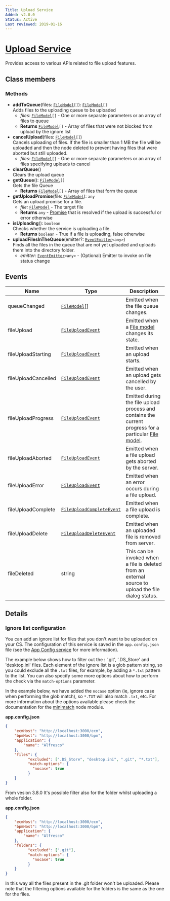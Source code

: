 ```yaml
---
Title: Upload Service
Added: v2.0.0
Status: Active
Last reviewed: 2019-01-16
---
```


# [Upload Service](../../../lib/core/services/upload.service.ts "Defined in upload.service.ts")

Provides access to various APIs related to file upload features.

## Class members

### Methods

*   **addToQueue**(files: [`FileModel`](../../../lib/core/models/file.model.ts)`[]`): [`FileModel`](../../../lib/core/models/file.model.ts)`[]`<br/>
    Adds files to the uploading queue to be uploaded
    *   *files:* [`FileModel`](../../../lib/core/models/file.model.ts)`[]`  - One or more separate parameters or an array of files to queue
    *   **Returns** [`FileModel`](../../../lib/core/models/file.model.ts)`[]` - Array of files that were not blocked from upload by the ignore list
*   **cancelUpload**(files: [`FileModel`](../../../lib/core/models/file.model.ts)`[]`)<br/>
    Cancels uploading of files. If the file is smaller than 1 MB the file will be uploaded and then the node deleted to prevent having files that were aborted but still uploaded.
    *   *files:* [`FileModel`](../../../lib/core/models/file.model.ts)`[]`  - One or more separate parameters or an array of files specifying uploads to cancel
*   **clearQueue**()<br/>
    Clears the upload queue
*   **getQueue**(): [`FileModel`](../../../lib/core/models/file.model.ts)`[]`<br/>
    Gets the file Queue
    *   **Returns** [`FileModel`](../../../lib/core/models/file.model.ts)`[]` - Array of files that form the queue
*   **getUploadPromise**(file: [`FileModel`](../../../lib/core/models/file.model.ts)): `any`<br/>
    Gets an upload promise for a file.
    *   *file:* [`FileModel`](../../../lib/core/models/file.model.ts)  - The target file
    *   **Returns** `any` - [Promise](https://developer.mozilla.org/en-US/docs/Web/JavaScript/Guide/Using_promises) that is resolved if the upload is successful or error otherwise
*   **isUploading**(): `boolean`<br/>
    Checks whether the service is uploading a file.
    *   **Returns** `boolean` - True if a file is uploading, false otherwise
*   **uploadFilesInTheQueue**(emitter?: [`EventEmitter`](https://angular.io/api/core/EventEmitter)`<any>`)<br/>
    Finds all the files in the queue that are not yet uploaded and uploads them into the directory folder.
    *   *emitter:* [`EventEmitter`](https://angular.io/api/core/EventEmitter)`<any>`  - (Optional) Emitter to invoke on file status change

## Events

| Name                | Type                                                                | Description                                                                                                                                     |
| ------------------- | ------------------------------------------------------------------- | ----------------------------------------------------------------------------------------------------------------------------------------------- |
| queueChanged        | [`FileModel`](../../../lib/core/models/file.model.ts)\[]            | Emitted when the file queue changes.                                                                                                            |
| fileUpload          | [`FileUploadEvent`](../../../lib/core/events/file.event.ts)         | Emitted when a [File model](../../../lib/core/models/file.model.ts) changes its state.                                                          |
| fileUploadStarting  | [`FileUploadEvent`](../../../lib/core/events/file.event.ts)         | Emitted when an upload starts.                                                                                                                  |
| fileUploadCancelled | [`FileUploadEvent`](../../../lib/core/events/file.event.ts)         | Emitted when an upload gets cancelled by the user.                                                                                              |
| fileUploadProgress  | [`FileUploadEvent`](../../../lib/core/events/file.event.ts)         | Emitted during the file upload process and contains the current progress for a particular [File model](../../../lib/core/models/file.model.ts). |
| fileUploadAborted   | [`FileUploadEvent`](../../../lib/core/events/file.event.ts)         | Emitted when a file upload gets aborted by the server.                                                                                          |
| fileUploadError     | [`FileUploadEvent`](../../../lib/core/events/file.event.ts)         | Emitted when an error occurs during a file upload.                                                                                              |
| fileUploadComplete  | [`FileUploadCompleteEvent`](../../../lib/core/events/file.event.ts) | Emitted when a file upload is complete.                                                                                                         |
| fileUploadDelete    | [`FileUploadDeleteEvent`](../../../lib/core/events/file.event.ts)   | Emitted when an uploaded file is removed from server.                                                                                           |
| fileDeleted         | string                                                              | This can be invoked when a file is deleted from an external source to upload the file dialog status.                                            |

## Details

### Ignore list configuration

You can add an ignore list for files that you don't want to be uploaded on your CS.
The configuration of this service is saved in the `app.config.json` file
(see the [App Config service](app-config.service.md) for more information).

The example below shows how to filter out the : '.git', '.DS_Store' and 'desktop.ini' files.
Each element of the ignore list is a glob pattern string, so you could exclude all the `.txt`
files, for example, by adding a `*.txt` pattern to the list.
You can also specify some more options about how to perform the check via the `match-options` parameter.

In the example below, we have added the `nocase` option (ie, ignore case when performing the
glob match), so `*.TXT` will also match `.txt`, etc.
For more information about the options available please check the documentation for the
[minimatch](https://www.npmjs.com/package/minimatch#options)
node module.

**app.config.json**

```json
{
    "ecmHost": "http://localhost:3000/ecm",
    "bpmHost": "http://localhost:3000/bpm",
    "application": {
        "name": "Alfresco"
    },
    "files": {
          "excluded": [".DS_Store", "desktop.ini", ".git", "*.txt"],
          "match-options": {
            "nocase": true
          }
    }
}
```

From vesion 3.8.0 It's  possible filter also for the folder whilst uploading a whole folder.

**app.config.json**

```json
{
    "ecmHost": "http://localhost:3000/ecm",
    "bpmHost": "http://localhost:3000/bpm",
    "application": {
        "name": "Alfresco"
    },
    "folders": {
          "excluded": [".git"],
          "match-options": {
            "nocase": true
          }
    }
}
```

In this way all the files present in the .git folder won't be uploaded.
Please note that the filtering options available for the folders is the same as the one for the files.

